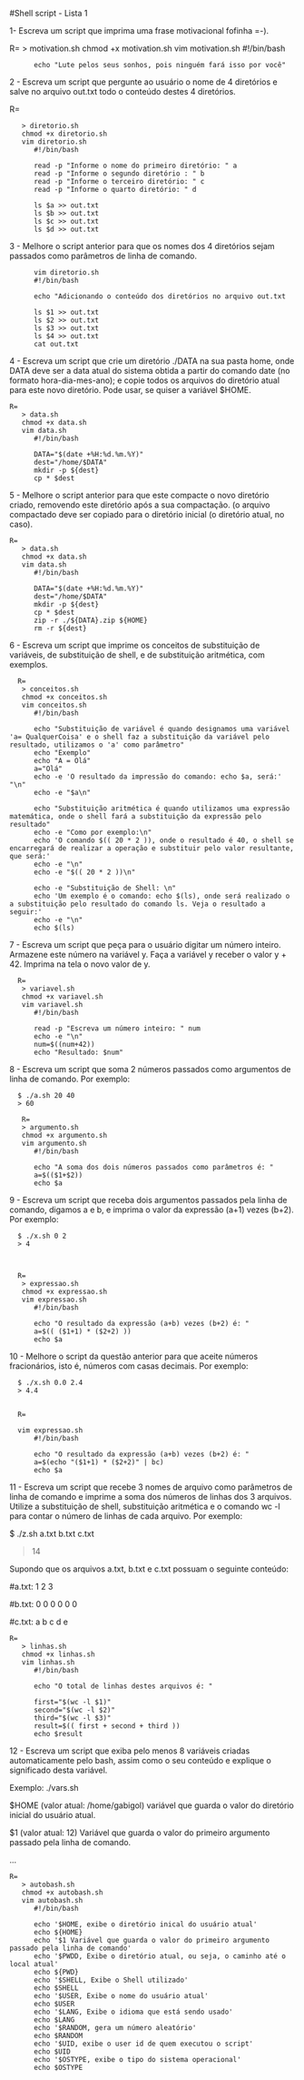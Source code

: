 #Shell script - Lista 1

1- Escreva um script que imprima uma frase motivacional fofinha =-).


  R= 
       > motivation.sh
       chmod +x motivation.sh
       vim motivation.sh
          #!/bin/bash
          
          echo "Lute pelos seus sonhos, pois ninguém fará isso por você"
          
2 - Escreva um script que pergunte ao usuário o nome de 4 diretórios e salve no arquivo out.txt todo o conteúdo destes 4 diretórios.
  
  
  R=
  
       > diretorio.sh
       chmod +x diretorio.sh
       vim diretorio.sh
          #!/bin/bash
          
          read -p "Informe o nome do primeiro diretório: " a
          read -p "Informe o segundo diretório : " b
          read -p "Informe o terceiro diretório: " c
          read -p "Informe o quarto diretório: " d
          
          ls $a >> out.txt
          ls $b >> out.txt
          ls $c >> out.txt
          ls $d >> out.txt
          
3 - Melhore o script anterior para que os nomes dos 4 diretórios sejam passados como parâmetros de linha de comando.


          vim diretorio.sh
          #!/bin/bash
          
          echo "Adicionando o conteúdo dos diretórios no arquivo out.txt
          
          ls $1 >> out.txt
          ls $2 >> out.txt
          ls $3 >> out.txt
          ls $4 >> out.txt
          cat out.txt
          
4 - Escreva um script que crie um diretório ./DATA na sua pasta home, onde DATA deve ser a data atual do sistema obtida a partir do comando date (no formato hora-dia-mes-ano); e copie todos os arquivos do diretório atual para este novo diretório. Pode usar, se quiser a variável $HOME.


    R= 
       > data.sh
       chmod +x data.sh
       vim data.sh
          #!/bin/bash
          
          DATA="$(date +%H:%d.%m.%Y)"
          dest="/home/$DATA"
          mkdir -p ${dest}
          cp * $dest
          
5 - Melhore o script anterior para que este compacte o novo diretório criado, removendo este diretório após a sua compactação. (o arquivo compactado deve ser copiado para o diretório inicial (o diretório atual, no caso).


    R= 
       > data.sh
       chmod +x data.sh
       vim data.sh
          #!/bin/bash
          
          DATA="$(date +%H:%d.%m.%Y)"
          dest="/home/$DATA"
          mkdir -p ${dest}
          cp * $dest
          zip -r ./${DATA}.zip ${HOME}
          rm -r ${dest}
          
6 - Escreva um script que imprime os conceitos de substituição de variáveis, de substituição de shell, e de substituição aritmética, com exemplos.


      R= 
       > conceitos.sh
       chmod +x conceitos.sh
       vim conceitos.sh
          #!/bin/bash

          echo "Substituição de variável é quando designamos uma variável 'a= QualquerCoisa' e o shell faz a substituição da variável pelo resultado, utilizamos o 'a' como parâmetro"
          echo "Exemplo"
          echo "A = Olá"
          a="Olá"
          echo -e 'O resultado da impressão do comando: echo $a, será:' "\n"
          echo -e "$a\n"
          
          echo "Substituição aritmética é quando utilizamos uma expressão matemática, onde o shell fará a substituição da expressão pelo resultado"
          echo -e "Como por exemplo:\n"
          echo 'O comando $(( 20 * 2 )), onde o resultado é 40, o shell se encarregará de realizar a operação e substituir pelo valor resultante, que será:'
          echo -e "\n"
          echo -e "$(( 20 * 2 ))\n"
          
          echo -e "Substituição de Shell: \n"
          echo 'Um exemplo é o comando: echo $(ls), onde será realizado o a substituição pelo resultado do comando ls. Veja o resultado a seguir:'
          echo -e "\n"
          echo $(ls)
          

7 - Escreva um script que peça para o usuário digitar um número inteiro. Armazene este número na variável y. Faça a variável y receber o valor y + 42. Imprima na tela o novo valor de y.


      R= 
       > variavel.sh
       chmod +x variavel.sh
       vim variavel.sh
          #!/bin/bash
          
          read -p "Escreva um número inteiro: " num
          echo -e "\n"
          num=$((num+42))
          echo "Resultado: $num"
          
8 - Escreva um script que soma 2 números passados como argumentos de linha de comando. Por exemplo:


      $ ./a.sh 20 40
      > 60

       R= 
       > argumento.sh
       chmod +x argumento.sh
       vim argumento.sh
          #!/bin/bash
          
          echo "A soma dos dois números passados como parâmetros é: "
          a=$(($1+$2))
          echo $a
          

9 - Escreva um script que receba dois argumentos passados pela linha de comando, digamos a e b, e imprima o valor da expressão (a+1) vezes (b+2). Por exemplo:


      $ ./x.sh 0 2
      > 4
      
      
      
      R= 
       > expressao.sh
       chmod +x expressao.sh
       vim expressao.sh
          #!/bin/bash
          
          echo "O resultado da expressão (a+b) vezes (b+2) é: "
          a=$(( ($1+1) * ($2+2) ))
          echo $a
          

10 - Melhore o script da questão anterior para que aceite números fracionários, isto é, números com casas decimais. Por exemplo:

      $ ./x.sh 0.0 2.4
      > 4.4
      
      
      R= 
      
      vim expressao.sh
          #!/bin/bash
          
          echo "O resultado da expressão (a+b) vezes (b+2) é: "
          a=$(echo "($1+1) * ($2+2)" | bc)
          echo $a

11 - Escreva um script que recebe 3 nomes de arquivo como parâmetros de linha de comando e imprime a soma dos números de linhas dos 3 arquivos. Utilize a substituição de shell, substituição aritmética e o comando wc -l para contar o número de linhas de cada arquivo. Por exemplo:

$ ./z.sh a.txt b.txt c.txt
> 14

Supondo que os arquivos a.txt, b.txt e c.txt possuam o seguinte conteúdo:

#a.txt:
1
2
3

#b.txt:
0
0
0
0
0
0

#c.txt:
a
b
c
d
e



    R= 
       > linhas.sh
       chmod +x linhas.sh
       vim linhas.sh
          #!/bin/bash
          
          echo "O total de linhas destes arquivos é: "
          
          first="$(wc -l $1)"
          second="$(wc -l $2)"
          third="$(wc -l $3)"
          result=$(( first + second + third ))
          echo $result
          
          
12 - Escreva um script que exiba pelo menos 8 variáveis criadas automaticamente pelo bash, assim como o seu conteúdo e explique o significado desta variável.

Exemplo:
./vars.sh

$HOME (valor atual: /home/gabigol) variável que guarda o valor do diretório inicial do usuário atual.

$1 (valor atual: 12) Variável que guarda o valor do primeiro argumento passado pela linha de comando.

...



    R= 
       > autobash.sh
       chmod +x autobash.sh
       vim autobash.sh
          #!/bin/bash
          
          echo '$HOME, exibe o diretório inical do usuário atual'
          echo ${HOME}
          echo '$1 Variável que guarda o valor do primeiro argumento passado pela linha de comando'
          echo '$PWDD, Exibe o diretório atual, ou seja, o caminho até o local atual'
          echo ${PWD}
          echo '$SHELL, Exibe o Shell utilizado'
          echo $SHELL
          echo '$USER, Exibe o nome do usuário atual'
          echo $USER
          echo '$LANG, Exibe o idioma que está sendo usado'
          echo $LANG
          echo '$RANDOM, gera um número aleatório'
          echo $RANDOM
          echo '$UID, exibe o user id de quem executou o script'
          echo $UID
          echo '$OSTYPE, exibe o tipo do sistema operacional'
          echo $OSTYPE
